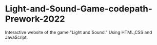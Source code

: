 # Light-and-Sound-Game-codepath-Prework-2022
Interactive website of the game "Light and Sound." 
Using HTML,CSS and JavaScript.
